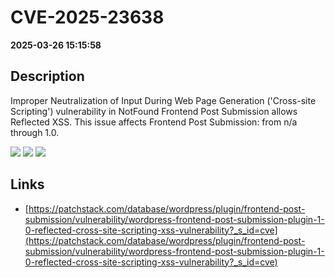 # CVE-2025-23638

**2025-03-26 15:15:58**

## Description
Improper Neutralization of Input During Web Page Generation ('Cross-site Scripting') vulnerability in NotFound Frontend Post Submission allows Reflected XSS. This issue affects Frontend Post Submission: from n/a through 1.0.

![](https://img.shields.io/static/v1?label=Score&message=7.1&color=red)
![](https://img.shields.io/static/v1?label=Severity&message=HIGH&color=red)
![](https://img.shields.io/static/v1?label=CWE&message=XSS&color=green)

## Links
- [https://patchstack.com/database/wordpress/plugin/frontend-post-submission/vulnerability/wordpress-frontend-post-submission-plugin-1-0-reflected-cross-site-scripting-xss-vulnerability?_s_id=cve](https://patchstack.com/database/wordpress/plugin/frontend-post-submission/vulnerability/wordpress-frontend-post-submission-plugin-1-0-reflected-cross-site-scripting-xss-vulnerability?_s_id=cve)
